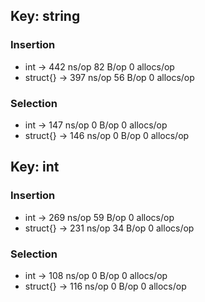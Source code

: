 ## Key: string

### Insertion
* int      -> 442 ns/op              82 B/op          0 allocs/op
* struct{} -> 397 ns/op              56 B/op          0 allocs/op

### Selection
* int      -> 147 ns/op               0 B/op          0 allocs/op
* struct{} -> 146 ns/op               0 B/op          0 allocs/op

## Key: int

### Insertion
* int      -> 269 ns/op              59 B/op          0 allocs/op
* struct{} -> 231 ns/op              34 B/op          0 allocs/op

### Selection
* int      -> 108 ns/op               0 B/op          0 allocs/op
* struct{} -> 116 ns/op               0 B/op          0 allocs/op
